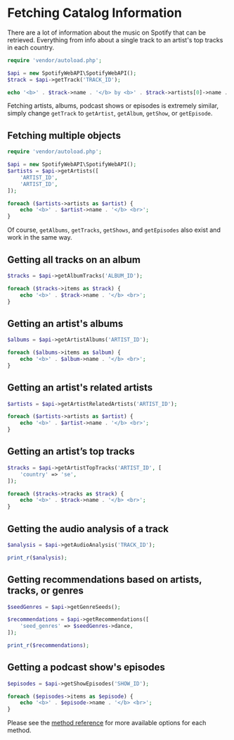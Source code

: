 # Fetching Catalog Information

There are a lot of information about the music on Spotify that can be retrieved. Everything from info about a single track to an artist's top tracks in each country.

```php
require 'vendor/autoload.php';

$api = new SpotifyWebAPI\SpotifyWebAPI();
$track = $api->getTrack('TRACK_ID');

echo '<b>' . $track->name . '</b> by <b>' . $track->artists[0]->name . '</b>';
```

Fetching artists, albums, podcast shows or episodes is extremely similar, simply change `getTrack` to `getArtist`, `getAlbum`, `getShow`, or `getEpisode`.

## Fetching multiple objects

```php
require 'vendor/autoload.php';

$api = new SpotifyWebAPI\SpotifyWebAPI();
$artists = $api->getArtists([
    'ARTIST_ID',
    'ARTIST_ID',
]);

foreach ($artists->artists as $artist) {
    echo '<b>' . $artist->name . '</b> <br>';
}
```

Of course, `getAlbums`, `getTracks`, `getShows`, and `getEpisodes` also exist and work in the same way.

## Getting all tracks on an album

```php
$tracks = $api->getAlbumTracks('ALBUM_ID');

foreach ($tracks->items as $track) {
    echo '<b>' . $track->name . '</b> <br>';
}
```

## Getting an artist's albums

```php
$albums = $api->getArtistAlbums('ARTIST_ID');

foreach ($albums->items as $album) {
    echo '<b>' . $album->name . '</b> <br>';
}
```

## Getting an artist's related artists

```php
$artists = $api->getArtistRelatedArtists('ARTIST_ID');

foreach ($artists->artists as $artist) {
    echo '<b>' . $artist->name . '</b> <br>';
}
```

## Getting an artist’s top tracks

```php
$tracks = $api->getArtistTopTracks('ARTIST_ID', [
    'country' => 'se',
]);

foreach ($tracks->tracks as $track) {
    echo '<b>' . $track->name . '</b> <br>';
}
```

## Getting the audio analysis of a track

```php
$analysis = $api->getAudioAnalysis('TRACK_ID');

print_r($analysis);
```

## Getting recommendations based on artists, tracks, or genres

```php
$seedGenres = $api->getGenreSeeds();

$recommendations = $api->getRecommendations([
    'seed_genres' => $seedGenres->dance,
]);

print_r($recommendations);
```

## Getting a podcast show's episodes

```php
$episodes = $api->getShowEpisodes('SHOW_ID');

foreach ($episodes->items as $episode) {
    echo '<b>' . $episode->name . '</b> <br>';
}
```

Please see the [method reference](/docs/method-reference/SpotifyWebAPI.md) for more available options for each method.
